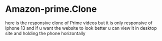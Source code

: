 # Amazon-prime.Clone
here is the responsive clone of Prime videos but it is only responsive of Iphone 13 and if u want the website to look  better u can view it in desktop site and holding the phone horizontally
